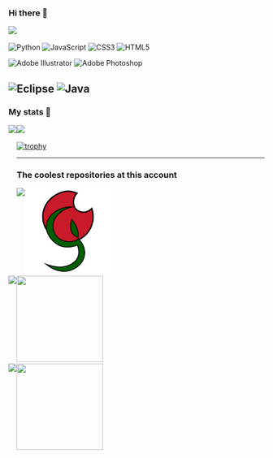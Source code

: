 ### Hi there 👋

![](https://komarev.com/ghpvc/?username=AParovyshnaya&color=F5E47A)

![Python](https://img.shields.io/badge/python-FFFFFF?style=for-the-badge&logo=python&logoColor=green) ![JavaScript](https://img.shields.io/badge/javascript-FFFFFF.svg?style=for-the-badge&logo=javascript&logoColor=%23F7DF1E) ![CSS3](https://img.shields.io/badge/css3-FFFFFF.svg?style=for-the-badge&logo=css3&logoColor=blue) ![HTML5](https://img.shields.io/badge/html5-FFFFFF.svg?style=for-the-badge&logo=html5&logoColor=%23E34F26)

![Adobe Illustrator](https://img.shields.io/badge/adobe%20illustrator-FFFFFF.svg?style=for-the-badge&logo=adobe%20illustrator&logoColor=%23FF9A00) ![Adobe Photoshop](https://img.shields.io/badge/adobe%20photoshop-FFFFFF.svg?style=for-the-badge&logo=adobe%20photoshop&logoColor=%2331A8FF)

![Eclipse](https://img.shields.io/badge/Eclipse-FFFFFF.svg?style=for-the-badge&logo=Eclipse&logoColor=FE7A16) 	![Java](https://img.shields.io/badge/java-FFFFFF.svg?style=for-the-badge&logo=openjdk&logoColor=%23ED8B00)
---

### My stats :metal:

<div>
  <img height="170" align="left" src="https://github-readme-stats.vercel.app/api?username=AParovyshnaya&theme=nightowl&show_icons=true" />
  
  <img src="https://github-readme-stats.vercel.app/api/top-langs/?username=AParovyshnaya&layout=compact" />
</div>

[![trophy](https://github-profile-trophy.vercel.app/?username=AParovyshnaya&theme=nord)](https://github.com/ryo-ma/github-profile-trophy)

---

### The coolest repositories at this account

<div>
  <div>
  <a  href="https://github.com/AParovyshnaya/gena"><img height="170" align="left" src="https://github-readme-stats.vercel.app/api/pin/?username=AParovyshnaya&repo=gena&theme=shades-of-purple"></a><a  href="https://github.com/AParovyshnaya/gena"><img src="https://github.com/AParovyshnaya/gena/blob/main/architecture/doc/images/icon/icon_256.png?raw=true" width="170px" height="170px"></a>
  </div>
  <div>
  <a  href="https://github.com/AParovyshnaya/Noughts-Crosses"><img height="170" align="left" src="https://github-readme-stats.vercel.app/api/pin/?username=AParovyshnaya&repo=Noughts-Crosses&theme=shades-of-purple"></a><a  href="https://github.com/AParovyshnaya/Noughts-Crosses"><img src="https://aparovyshnaya.github.io/Noughts-Crosses/images/icon.png" width="170px" height="170px"></a>
  </div>
  <div>
  <a href="https://github.com/AParovyshnaya/uchislov"><img height="170" align="left" src="https://github-readme-stats.vercel.app/api/pin/?username=AParovyshnaya&repo=uchislov&theme=shades-of-purple"></a><a href="https://github.com/AParovyshnaya/uchislov"><img src="https://aparovyshnaya.github.io/uchislov/images/img.png" width="170px" height="170px"></a>
  </div>
  
</div>
